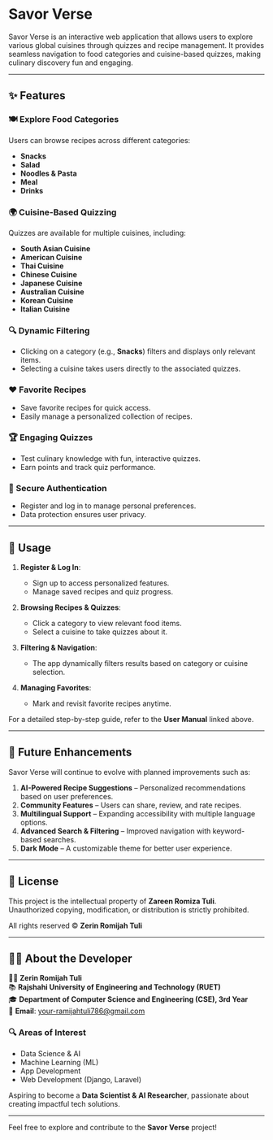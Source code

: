 # Savor Verse

Savor Verse is an interactive web application that allows users to explore various global cuisines through quizzes and recipe management. It provides seamless navigation to food categories and cuisine-based quizzes, making culinary discovery fun and engaging.

---

## ✨ Features

### 🍽️ Explore Food Categories
Users can browse recipes across different categories:
- **Snacks**
- **Salad**
- **Noodles & Pasta**
- **Meal**
- **Drinks**

### 🌍 Cuisine-Based Quizzing
Quizzes are available for multiple cuisines, including:
- **South Asian Cuisine**
- **American Cuisine**
- **Thai Cuisine**
- **Chinese Cuisine**
- **Japanese Cuisine**
- **Australian Cuisine**
- **Korean Cuisine**
- **Italian Cuisine**

### 🔍 Dynamic Filtering
- Clicking on a category (e.g., **Snacks**) filters and displays only relevant items.
- Selecting a cuisine takes users directly to the associated quizzes.

### ❤️ Favorite Recipes
- Save favorite recipes for quick access.
- Easily manage a personalized collection of recipes.

### 🏆 Engaging Quizzes
- Test culinary knowledge with fun, interactive quizzes.
- Earn points and track quiz performance.

### 🔐 Secure Authentication
- Register and log in to manage personal preferences.
- Data protection ensures user privacy.

---

## 🚀 Usage

1. **Register & Log In**:
   - Sign up to access personalized features.
   - Manage saved recipes and quiz progress.

2. **Browsing Recipes & Quizzes**:
   - Click a category to view relevant food items.
   - Select a cuisine to take quizzes about it.

3. **Filtering & Navigation**:
   - The app dynamically filters results based on category or cuisine selection.

4. **Managing Favorites**:
   - Mark and revisit favorite recipes anytime.

For a detailed step-by-step guide, refer to the **User Manual** linked above.

---

## 🔮 Future Enhancements

Savor Verse will continue to evolve with planned improvements such as:
1. **AI-Powered Recipe Suggestions** – Personalized recommendations based on user preferences.
2. **Community Features** – Users can share, review, and rate recipes.
3. **Multilingual Support** – Expanding accessibility with multiple language options.
4. **Advanced Search & Filtering** – Improved navigation with keyword-based searches.
5. **Dark Mode** – A customizable theme for better user experience.

---

## 📜 License

This project is the intellectual property of **Zareen Romiza Tuli**.  
Unauthorized copying, modification, or distribution is strictly prohibited.  

All rights reserved © **Zerin Romijah Tuli**

---

## 👩‍💻 About the Developer

👩‍💻 **Zerin Romijah Tuli**  
📚 **Rajshahi University of Engineering and Technology (RUET)**  
🎓 **Department of Computer Science and Engineering (CSE), 3rd Year**  
📧 **Email**: [your-ramijahtuli786@gmail.com](mailto:ramijahtuli786@gmail.com)  

### 🔍 Areas of Interest
- Data Science & AI
- Machine Learning (ML)
- App Development
- Web Development (Django, Laravel)

Aspiring to become a **Data Scientist & AI Researcher**, passionate about creating impactful tech solutions.

---


Feel free to explore and contribute to the **Savor Verse** project!
